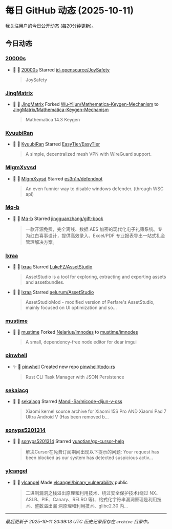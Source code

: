 # 每日 GitHub 动态 (2025-10-11)

我关注用户的今日公开动态 (每20分钟更新)。

## 今日动态

### [20000s](https://github.com/20000s)
- 🌟 👤 [20000s](https://github.com/20000s) Starred [jd-opensource/JoySafety](https://github.com/jd-opensource/JoySafety)
  > JoySafety

### [JingMatrix](https://github.com/JingMatrix)
- 🍴 👤 [JingMatrix](https://github.com/JingMatrix) Forked [Wu-Yijun/Mathematica-Keygen-Mechanism](https://github.com/Wu-Yijun/Mathematica-Keygen-Mechanism) to [JingMatrix/Mathematica-Keygen-Mechanism](https://github.com/JingMatrix/Mathematica-Keygen-Mechanism)
  > Mathematica 14.3 Keygen

### [KyuubiRan](https://github.com/KyuubiRan)
- 🌟 👤 [KyuubiRan](https://github.com/KyuubiRan) Starred [EasyTier/EasyTier](https://github.com/EasyTier/EasyTier)
  > A simple, decentralized mesh VPN with WireGuard support.

### [MlgmXyysd](https://github.com/MlgmXyysd)
- 🌟 👤 [MlgmXyysd](https://github.com/MlgmXyysd) Starred [es3n1n/defendnot](https://github.com/es3n1n/defendnot)
  > An even funnier way to disable windows defender. (through WSC api)

### [Mq-b](https://github.com/Mq-b)
- 🌟 👤 [Mq-b](https://github.com/Mq-b) Starred [jingguanzhang/gift-book](https://github.com/jingguanzhang/gift-book)
  > 一款开源免费，完全离线、数据 AES 加密的现代化电子礼簿系统。专为红白喜事设计，提供高效录入、Excel/PDF 专业报表导出一站式礼金管理解决方案。

### [lxraa](https://github.com/lxraa)
- 🌟 👤 [lxraa](https://github.com/lxraa) Starred [LukeFZ/AssetStudio](https://github.com/LukeFZ/AssetStudio)
  > AssetStudio is a tool for exploring, extracting and exporting assets and assetbundles.
- 🌟 👤 [lxraa](https://github.com/lxraa) Starred [aelurum/AssetStudio](https://github.com/aelurum/AssetStudio)
  > AssetStudioMod - modified version of Perfare's AssetStudio, mainly focused on UI optimization and so...

### [mustime](https://github.com/mustime)
- 🍴 👤 [mustime](https://github.com/mustime) Forked [Nelarius/imnodes](https://github.com/Nelarius/imnodes) to [mustime/imnodes](https://github.com/mustime/imnodes)
  > A small, dependency-free node editor for dear imgui

### [pinwhell](https://github.com/pinwhell)
- ✨ 👤 [pinwhell](https://github.com/pinwhell) Created new repo [pinwhell/todo-rs](https://github.com/pinwhell/todo-rs)
  > Rust CLI Task Manager with JSON Persistence

### [sekaiacg](https://github.com/sekaiacg)
- 🌟 👤 [sekaiacg](https://github.com/sekaiacg) Starred [Mandi-Sa/micode-dijun-v-oss](https://github.com/Mandi-Sa/micode-dijun-v-oss)
  > Xiaomi kernel source archive for Xiaomi 15S Pro AND Xiaomi Pad 7 Ultra Android V (Has been removed b...

### [sonyps5201314](https://github.com/sonyps5201314)
- 🌟 👤 [sonyps5201314](https://github.com/sonyps5201314) Starred [yuaotian/go-cursor-help](https://github.com/yuaotian/go-cursor-help)
  > 解决Cursor在免费订阅期间出现以下提示的问题:  Your request has been blocked as our system has detected suspicious activ...

### [ylcangel](https://github.com/ylcangel)
- 🚀 👤 [ylcangel](https://github.com/ylcangel) Made [ylcangel/binary_vulnerability](https://github.com/ylcangel/binary_vulnerability) public
  > 二进制漏洞之栈溢出原理和利用技术、绕过安全保护技术(绕过 NX、 ASLR、PIE、Canary、RELRO 等)、格式化字符串漏洞原理是利用技术、整数溢出漏 洞原理和利用技术、glibc2.30 内...


---
*最后更新于 2025-10-11 20:39:13 UTC*
*历史记录保存在 `archive` 目录中。*
